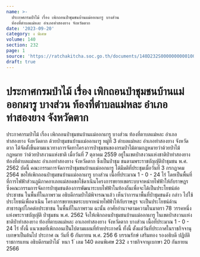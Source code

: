 ```yaml
---
name: >-
  ประกาศกรมป่าไม้ เรื่อง เพิกถอนป่าชุมชนบ้านแม่ออกผารู บางส่วน 
  ท้องที่ตำบลแม่หละ อำเภอท่าสองยาง จังหวัดตาก
date: '2023-09-20'
category: ง พิเศษ
volume: 140
section: 232
page: 1
source: 'https://ratchakitcha.soc.go.th/documents/140D232S0000000000100.pdf'
draft: true
---
```


# ประกาศกรมป่าไม้ เรื่อง เพิกถอนป่าชุมชนบ้านแม่ออกผารู บางส่วน  ท้องที่ตำบลแม่หละ อำเภอท่าสองยาง จังหวัดตาก

ประกาศกรมป่าไม้ เรื่อง เพิกถอนป่าชุมชนบ้านแม่ออกผารู บางส่วน ท้องที่ตาบลแม่หละ อำเภอท่าสองยาง จังหวัดตาก ด้วยป่าชุมชนบ้านแม่ออกผารู หมู่ที่ 3 ตำบลแม่หละ อำเภอท่าสองยาง จังหวัดตาก ได้จัดตั้งขึ้นตามแนวทางการจัดทาโครงการป่าชุมชนของกรมป่าไม้ตามกฎหมายว่าด้วยป่าไม้ กฎหมาย ว่าด้วยป่าสงวนแห่งชาติ เมื่อวันที่ 7 ตุลาคม 2559 อยู่ในเขตป่าสงวนแห่งชาติป่าท่าสองยาง ท้องที่ตำบลแม่หละ อำเภอท่าสองยาง จังหวัดตาก ซึ่งเป็นป่าชุม ชนตามพระราชบัญญัติป่าชุมชน พ.ศ. 2562 บัดนี้ คณะกรรมการจัดการป่าชุมชนบ้านแม่ออกผารู ได้มีมติที่ประชุมเมื่อวันที่ 3 กรกฎาคม 2564 ขอให้เพิกถอนป่าชุมชนบ้านแม่ออกผารู บางส่วน เนื้อที่ประมาณ 1 - 0 - 24 ไร่ โดยเป็นพื้นที่ ที่การไฟฟ้าส่วนภูมิภาคอาเภอแม่สอดขอใช้ดาเนินโครงการขยายเขตระบบจาหน่ายไฟฟ้าให้กับราษฎร ซึ่งคณะกรรมการจัดการป่าชุมชนต้องการพัฒนาระบบไฟฟ้าในท้องถิ่นเพื่อจะได้เป็นประโยชน์ต่อประชาชน ในพื้นที่ในภาพรวม อธิบดีกรมป่าไม้พิจารณาแล้ว เห็นว่าการนาพื้นที่ป่าชุมชนดัง กล่าว ไปใช้ประโยชน์เพื่อดาเนิน โครงการขยายเขตระบบจาหน่ายไฟฟ้าให้กับราษฎร จะเป็นประโยชน์ด้านสาธารณูปโภคต่อประชาชน ในพื้นที่ในภาพรวม ฉะนั้น อาศัยอำนาจตามความในมาตรา 78 วรรคหนึ่ง แห่งพระราชบัญญัติ ป่าชุมชน พ.ศ. 2562 จึงให้เพิกถอนป่าชุมชนบ้านแม่ออกผารู ในเขตป่าสงวนแห่งชาติป่าท่าสองยาง ท้องที่ตาบลแม่หละ อาเภอท่าสองยาง จังหวัดตาก บางส่วน เนื้อที่ประมาณ 1 - 0 - 24 ไร่ ทั้งนี้ แนวเขตที่เพิกถอนเป็นไปตามแผนที่ท้ายประกาศนี้ ทั้งนี้ ตั้งแต่วันที่ประกาศในราชกิจจานุเบกษาเป็นต้นไป ประกาศ ณ วันที่ 6 กันยายน พ.ศ. 256 6 บรรณรักษ์ เสริมทอง รองอธิบดี ปฏิบัติราชการแทน อธิบดีกรมป่าไม้ ้ หนา 1 ่ เลม 140 ตอนพิเศษ 232 ง ราชกิจจานุเบกษา 20 กันยายน 2566

